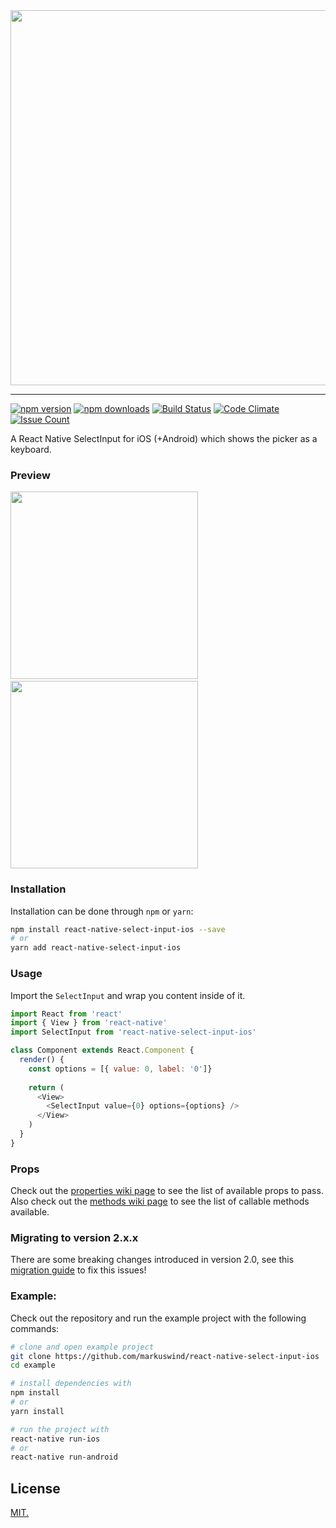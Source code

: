 <img src="https://github.com/markuswind/react-native-select-input-ios/blob/master/images/logo.png?raw=true" width=600px/> 

--- 

[![npm version](https://img.shields.io/npm/v/react-native-select-input-ios.svg?style=flat-square)](https://www.npmjs.com/package/react-native-select-input-ios) [![npm downloads](https://img.shields.io/npm/dm/react-native-select-input-ios.svg?style=flat-square)](https://www.npmjs.com/package/react-native-select-input-ios) [![Build Status](https://travis-ci.org/markuswind/react-native-select-input-ios.svg?branch=master)](https://travis-ci.org/markuswind/react-native-select-input-ios) [![Code Climate](https://codeclimate.com/github/markuswind/react-native-select-input-ios/badges/gpa.svg)](https://codeclimate.com/github/markuswind/react-native-select-input-ios) [![Issue Count](https://codeclimate.com/github/markuswind/react-native-select-input-ios/badges/issue_count.svg)](https://codeclimate.com/github/markuswind/react-native-select-input-ios)

<p>A React Native SelectInput for iOS (+Android) which shows the picker as a keyboard.</p>

### Preview
<img src="https://github.com/markuswind/react-native-select-input-ios/blob/master/images/example.ios.gif?raw=true" width=300px/>&nbsp;&nbsp;&nbsp;&nbsp;&nbsp;&nbsp;&nbsp;&nbsp;&nbsp;&nbsp;<img src="https://github.com/markuswind/react-native-select-input-ios/blob/master/images/example.android.gif?raw=true" width=300px/>

### Installation

Installation can be done through `npm` or `yarn`:

```bash
npm install react-native-select-input-ios --save
# or
yarn add react-native-select-input-ios
```
### Usage

Import the `SelectInput` and wrap you content inside of it.

```js
import React from 'react'
import { View } from 'react-native'
import SelectInput from 'react-native-select-input-ios'

class Component extends React.Component {
  render() {
    const options = [{ value: 0, label: '0']}
    
    return (
      <View>
        <SelectInput value={0} options={options} />
      </View>
    )
  }
}
```

### Props

Check out the [properties wiki page](https://github.com/markuswind/react-native-select-input-ios/wiki/Properties) to see the list of available props to pass. Also check out the [methods wiki page](https://github.com/markuswind/react-native-select-input-ios/wiki/Methods) to see the list of callable methods available.

### Migrating to version 2.x.x

There are some breaking changes introduced in version 2.0, see this [migration guide](https://github.com/markuswind/react-native-select-input-ios/wiki/Migrating-to-version-2.0) to fix this issues!

### Example:

Check out the repository and run the example project with the following commands:

```bash
# clone and open example project
git clone https://github.com/markuswind/react-native-select-input-ios
cd example

# install dependencies with
npm install 
# or
yarn install

# run the project with
react-native run-ios
# or
react-native run-android
```

## License

[MIT.](https://github.com/markuswind/react-native-select-input-ios/blob/master/LICENSE)
